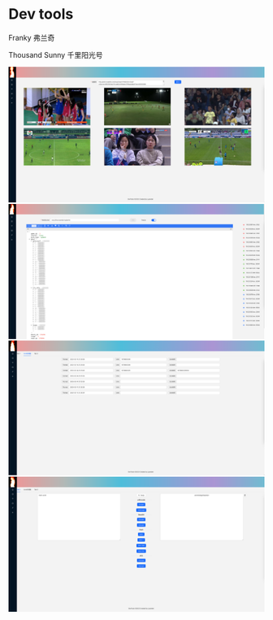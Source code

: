 # Dev tools

Franky 弗兰奇

Thousand Sunny 千里阳光号

![player](player.png)
![websocket](websocket.png)
![timestamp](timestamp.png)
![base64](base64.png)
